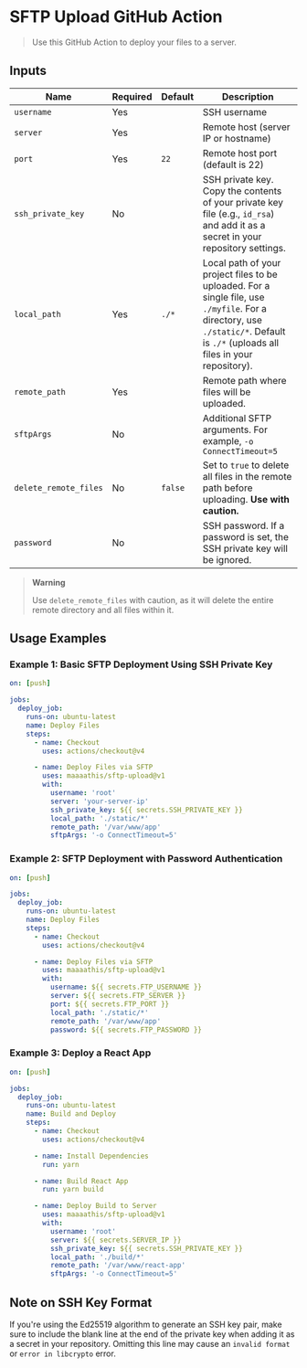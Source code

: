 # SFTP Upload GitHub Action

> Use this GitHub Action to deploy your files to a server.

## Inputs

| Name                | Required | Default | Description                                                                                                        |
|---------------------|----------|---------|--------------------------------------------------------------------------------------------------------------------|
| `username`          | Yes      |         | SSH username                                                                                                       |
| `server`            | Yes      |         | Remote host (server IP or hostname)                                                                                |
| `port`              | Yes      | `22`    | Remote host port (default is 22)                                                                                   |
| `ssh_private_key`   | No       |         | SSH private key. Copy the contents of your private key file (e.g., `id_rsa`) and add it as a secret in your repository settings. |
| `local_path`        | Yes      | `./*`   | Local path of your project files to be uploaded. For a single file, use `./myfile`. For a directory, use `./static/*`. Default is `./*` (uploads all files in your repository). |
| `remote_path`       | Yes      |         | Remote path where files will be uploaded.                                                                          |
| `sftpArgs`          | No       |         | Additional SFTP arguments. For example, `-o ConnectTimeout=5`                                                      |
| `delete_remote_files` | No     | `false` | Set to `true` to delete all files in the remote path before uploading. **Use with caution.**                       |
| `password`          | No       |         | SSH password. If a password is set, the SSH private key will be ignored.                                           |

> **Warning**
>
> Use `delete_remote_files` with caution, as it will delete the entire remote directory and all files within it.

## Usage Examples

### Example 1: Basic SFTP Deployment Using SSH Private Key

```yaml
on: [push]

jobs:
  deploy_job:
    runs-on: ubuntu-latest
    name: Deploy Files
    steps:
      - name: Checkout
        uses: actions/checkout@v4

      - name: Deploy Files via SFTP
        uses: maaaathis/sftp-upload@v1
        with:
          username: 'root'
          server: 'your-server-ip'
          ssh_private_key: ${{ secrets.SSH_PRIVATE_KEY }}
          local_path: './static/*'
          remote_path: '/var/www/app'
          sftpArgs: '-o ConnectTimeout=5'
```

### Example 2: SFTP Deployment with Password Authentication

```yaml
on: [push]

jobs:
  deploy_job:
    runs-on: ubuntu-latest
    name: Deploy Files
    steps:
      - name: Checkout
        uses: actions/checkout@v4

      - name: Deploy Files via SFTP
        uses: maaaathis/sftp-upload@v1
        with:
          username: ${{ secrets.FTP_USERNAME }}
          server: ${{ secrets.FTP_SERVER }}
          port: ${{ secrets.FTP_PORT }}
          local_path: './static/*'
          remote_path: '/var/www/app'
          password: ${{ secrets.FTP_PASSWORD }}
```

### Example 3: Deploy a React App

```yaml
on: [push]

jobs:
  deploy_job:
    runs-on: ubuntu-latest
    name: Build and Deploy
    steps:
      - name: Checkout
        uses: actions/checkout@v4

      - name: Install Dependencies
        run: yarn

      - name: Build React App
        run: yarn build

      - name: Deploy Build to Server
        uses: maaaathis/sftp-upload@v1
        with:
          username: 'root'
          server: ${{ secrets.SERVER_IP }}
          ssh_private_key: ${{ secrets.SSH_PRIVATE_KEY }}
          local_path: './build/*'
          remote_path: '/var/www/react-app'
          sftpArgs: '-o ConnectTimeout=5'
```

## Note on SSH Key Format

If you're using the Ed25519 algorithm to generate an SSH key pair, make sure to include the blank line at the end of the private key when adding it as a secret in your repository. Omitting this line may cause an `invalid format` or `error in libcrypto` error.
